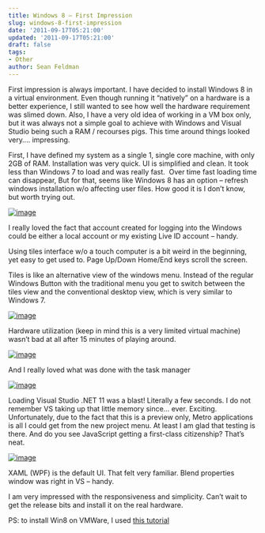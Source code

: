 ```yaml
---
title: Windows 8 – First Impression
slug: windows-8-first-impression
date: '2011-09-17T05:21:00'
updated: '2011-09-17T05:21:00'
draft: false
tags:
- Other
author: Sean Feldman
---
```



First impression is always important. I have decided to install Windows 8 in a virtual environment. Even though running it “natively” on a hardware is a better experience, I still wanted to see how well the hardware requirement was slimed down. Also, I have a very old idea of working in a VM box only, but it was always not a simple goal to achieve with Windows and Visual Studio being such a RAM / recourses pigs. This time around things looked very…. impressing.

First, I have defined my system as a single 1, single core machine, with only 2GB of RAM. Installation was very quick. UI is simplified and clean. It took less than Windows 7 to load and was really fast.  Over time fast loading time can disappear, But for that, seems like Windows 8 has an option – refresh windows installation w/o affecting user files. How good it is I don’t know, but worth trying out.

[![image](https://aspblogs.blob.core.windows.net/media/sfeldman/Media/image_thumb_39D5A156.png "image")](https://aspblogs.blob.core.windows.net/media/sfeldman/Media/image_48EC8030.png)

I really loved the fact that account created for logging into the Windows could be either a local account or my existing Live ID account – handy.

Using tiles interface w/o a touch computer is a bit weird in the beginning, yet easy to get used to. Page Up/Down Home/End keys scroll the screen.

Tiles is like an alternative view of the windows menu. Instead of the regular Windows Button with the traditional menu you get to switch between the tiles view and the conventional desktop view, which is very similar to Windows 7.

[![image](https://aspblogs.blob.core.windows.net/media/sfeldman/Media/image_thumb_5120A5C7.png "image")](https://aspblogs.blob.core.windows.net/media/sfeldman/Media/image_38FD3B6C.png)

Hardware utilization (keep in mind this is a very limited virtual machine) wasn’t bad at all after 15 minutes of playing around.

[![image](https://aspblogs.blob.core.windows.net/media/sfeldman/Media/image_thumb_7C1893CC.png "image")](https://aspblogs.blob.core.windows.net/media/sfeldman/Media/image_1E509F53.png)

And I really loved what was done with the task manager

[![image](https://aspblogs.blob.core.windows.net/media/sfeldman/Media/image_thumb_6F0E8DEE.png "image")](https://aspblogs.blob.core.windows.net/media/sfeldman/Media/image_78B6FC24.png)

Loading Visual Studio .NET 11 was a blast! Literally a few seconds. I do not remember VS taking up that little memory since… ever. Exciting. Unfortunately, due to the fact that this is a preview only, Metro applications is all I could get from the new project menu. At least I am glad that testing is there. And do you see JavaScript getting a first-class citizenship? That’s neat.

[![image](https://aspblogs.blob.core.windows.net/media/sfeldman/Media/image_thumb_560297DC.png "image")](https://aspblogs.blob.core.windows.net/media/sfeldman/Media/image_4974EAC0.png)

XAML (WPF) is the default UI. That felt very familiar. Blend properties window was right in VS – handy.

I am very impressed with the responsiveness and simplicity. Can’t wait to get the release bits and install it on the real hardware.

PS: to install Win8 on VMWare, I used [this tutorial](http://www.mywindowsclub.com/resources/5081-Install-Windows-VMWare-Workstation.aspx)


